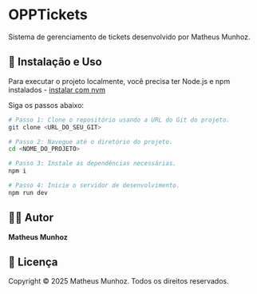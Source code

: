 # OPPTickets

Sistema de gerenciamento de tickets desenvolvido por Matheus Munhoz.

## 🚀 Instalação e Uso

Para executar o projeto localmente, você precisa ter Node.js e npm instalados - [instalar com nvm](https://github.com/nvm-sh/nvm#installing-and-updating)

Siga os passos abaixo:

```sh
# Passo 1: Clone o repositório usando a URL do Git do projeto.
git clone <URL_DO_SEU_GIT>

# Passo 2: Navegue até o diretório do projeto.
cd <NOME_DO_PROJETO>

# Passo 3: Instale as dependências necessárias.
npm i

# Passo 4: Inicie o servidor de desenvolvimento.
npm run dev
```

## 👨‍💻 Autor

**Matheus Munhoz**

## 📄 Licença

Copyright © 2025 Matheus Munhoz. Todos os direitos reservados.
